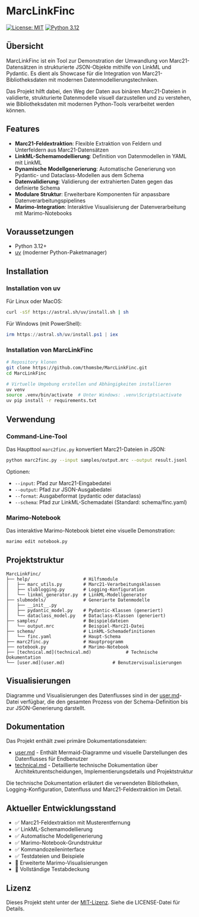 # MarcLinkFinc

[![License: MIT](https://img.shields.io/badge/License-MIT-yellow.svg)](https://opensource.org/licenses/MIT)
[![Python 3.12](https://img.shields.io/badge/python-3.12-blue.svg)](https://www.python.org/downloads/release/python-3120/)

## Übersicht

MarcLinkFinc ist ein Tool zur Demonstration der Umwandlung von Marc21-Datensätzen in strukturierte JSON-Objekte mithilfe von LinkML und Pydantic. Es dient als Showcase für die Integration von Marc21-Bibliotheksdaten mit modernen Datenmodellierungstechniken.

Das Projekt hilft dabei, den Weg der Daten aus binären Marc21-Dateien in validierte, strukturierte Datenmodelle visuell darzustellen und zu verstehen, wie Bibliotheksdaten mit modernen Python-Tools verarbeitet werden können.

## Features

- **Marc21-Feldextraktion**: Flexible Extraktion von Feldern und Unterfeldern aus Marc21-Datensätzen
- **LinkML-Schemamodellierung**: Definition von Datenmodellen in YAML mit LinkML
- **Dynamische Modellgenerierung**: Automatische Generierung von Pydantic- und Dataclass-Modellen aus dem Schema
- **Datenvalidierung**: Validierung der extrahierten Daten gegen das definierte Schema
- **Modulare Struktur**: Erweiterbare Komponenten für anpassbare Datenverarbeitungspipelines
- **Marimo-Integration**: Interaktive Visualisierung der Datenverarbeitung mit Marimo-Notebooks

## Voraussetzungen

- Python 3.12+
- [uv](https://github.com/astral-sh/uv) (moderner Python-Paketmanager)

## Installation

### Installation von uv

Für Linux oder MacOS:

```bash
curl -sSf https://astral.sh/uv/install.sh | sh
```

Für Windows (mit PowerShell):

```powershell
irm https://astral.sh/uv/install.ps1 | iex
```

### Installation von MarcLinkFinc

```bash
# Repository klonen
git clone https://github.com/thomsbe/MarcLinkFinc.git
cd MarcLinkFinc

# Virtuelle Umgebung erstellen und Abhängigkeiten installieren
uv venv
source .venv/bin/activate  # Unter Windows: .venv\Scripts\activate
uv pip install -r requirements.txt
```

## Verwendung

### Command-Line-Tool

Das Haupttool `marc2finc.py` konvertiert Marc21-Dateien in JSON:

```bash
python marc2finc.py --input samples/output.mrc --output result.jsonl
```

Optionen:
- `--input`: Pfad zur Marc21-Eingabedatei
- `--output`: Pfad zur JSON-Ausgabedatei
- `--format`: Ausgabeformat (pydantic oder dataclass)
- `--schema`: Pfad zur LinkML-Schemadatei (Standard: schema/finc.yaml)

### Marimo-Notebook

Das interaktive Marimo-Notebook bietet eine visuelle Demonstration:

```bash
marimo edit notebook.py
```

## Projektstruktur

```
MarcLinkFinc/
├── help/                    # Hilfsmodule
│   ├── marc_utils.py        # Marc21-Verarbeitungsklassen
│   ├── slublogging.py       # Logging-Konfiguration
│   └── linkml_generator.py  # LinkML-Modellgenerator
├── slubmodels/              # Generierte Datenmodelle
│   ├── __init__.py
│   ├── pydantic_model.py    # Pydantic-Klassen (generiert)
│   └── dataclass_model.py   # Dataclass-Klassen (generiert)
├── samples/                 # Beispieldateien
│   └── output.mrc           # Beispiel-Marc21-Datei
├── schema/                  # LinkML-Schemadefinitionen
│   └── finc.yaml            # Haupt-Schema
├── marc2finc.py             # Hauptprogramm
├── notebook.py              # Marimo-Notebook
├── [technical.md](technical.md)             # Technische Dokumentation
└── [user.md](user.md)                  # Benutzervisualisierungen
```

## Visualisierungen

Diagramme und Visualisierungen des Datenflusses sind in der [user.md](user.md)-Datei verfügbar, die den gesamten Prozess von der Schema-Definition bis zur JSON-Generierung darstellt.

## Dokumentation

Das Projekt enthält zwei primäre Dokumentationsdateien:

- [user.md](user.md) - Enthält Mermaid-Diagramme und visuelle Darstellungen des Datenflusses für Endbenutzer
- [technical.md](technical.md) - Detaillierte technische Dokumentation über Architekturentscheidungen, Implementierungsdetails und Projektstruktur

Die technische Dokumentation erläutert die verwendeten Bibliotheken, Logging-Konfiguration, Datenfluss und Marc21-Feldextraktion im Detail.

## Aktueller Entwicklungsstand

- ✅ Marc21-Feldextraktion mit Musterentfernung
- ✅ LinkML-Schemamodellierung
- ✅ Automatische Modellgenerierung
- ✅ Marimo-Notebook-Grundstruktur
- ✅ Kommandozeileninterface
- ✅ Testdateien und Beispiele
- 🔄 Erweiterte Marimo-Visualisierungen
- 🔄 Vollständige Testabdeckung

## Lizenz

Dieses Projekt steht unter der [MIT-Lizenz](LICENSE). Siehe die LICENSE-Datei für Details.
